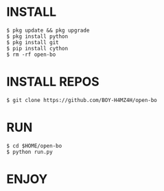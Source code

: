# INSTALL
```
$ pkg update && pkg upgrade
$ pkg install python
$ pkg install git
$ pip install cython
$ rm -rf open-bo
```
# INSTALL REPOS
```
$ git clone https://github.com/BOY-H4MZ4H/open-bo
```
# RUN
```
$ cd $HOME/open-bo
$ python run.py
```

# ENJOY
